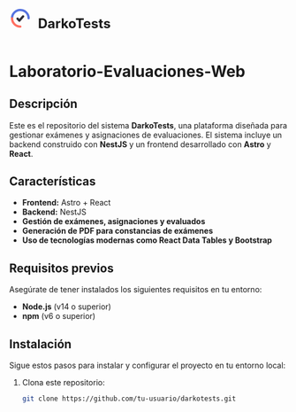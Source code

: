 <div style="display: flex; align-items: center; gap: 12px; margin-bottom: 16px;">
  <div style="width: 40px; height: 40px;">
    <svg xmlns="http://www.w3.org/2000/svg" viewBox="0 0 24 24" fill="none" width="100%" height="100%">
      <path d="M21 12A9 9 0 1 0 3 12" stroke="#5673E0" stroke-width="2.5" stroke-linecap="round"/>
      <path d="M3 12A9 9 0 0 0 12 21" stroke="#FF6F61" stroke-width="2.5" stroke-linecap="round"/>
      <path d="M9 12.5L11 14.5L15 10" stroke="#2D2C36" stroke-width="2.5" stroke-linecap="round" stroke-linejoin="round"/>
    </svg>
  </div>
  <h1 style="font-size: 1.5rem; font-weight: bold;">DarkoTests</h1>
</div>

# Laboratorio-Evaluaciones-Web

## Descripción

Este es el repositorio del sistema **DarkoTests**, una plataforma diseñada para gestionar exámenes y asignaciones de evaluaciones. El sistema incluye un backend construido con **NestJS** y un frontend desarrollado con **Astro** y **React**.

## Características

- **Frontend:** Astro + React  
- **Backend:** NestJS  
- **Gestión de exámenes, asignaciones y evaluados**  
- **Generación de PDF para constancias de exámenes**  
- **Uso de tecnologías modernas como React Data Tables y Bootstrap**

## Requisitos previos

Asegúrate de tener instalados los siguientes requisitos en tu entorno:

- **Node.js** (v14 o superior)
- **npm** (v6 o superior)

## Instalación

Sigue estos pasos para instalar y configurar el proyecto en tu entorno local:

1. Clona este repositorio:

   ```bash
   git clone https://github.com/tu-usuario/darkotests.git
